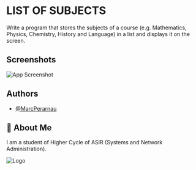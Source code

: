 
# LIST OF SUBJECTS
Write a program that stores the subjects of a course (e.g. Mathematics, Physics, Chemistry, History and Language) in a list and displays it on the screen.

## Screenshots

![App Screenshot](https://github.com/MarcPerarnau/PYTHON/assets/151735878/4e8b1215-f003-4064-b9bd-9c54afe310d9)



## Authors

- [@MarcPerarnau](https://github.com/MarcPerarnau)


## 🚀 About Me
I am a student of Higher Cycle of ASIR (Systems and Network Administration).


![Logo](https://github.com/MarcPerarnau/MV/assets/151735878/dbd36d50-971f-4147-8b66-0c489954895e)


